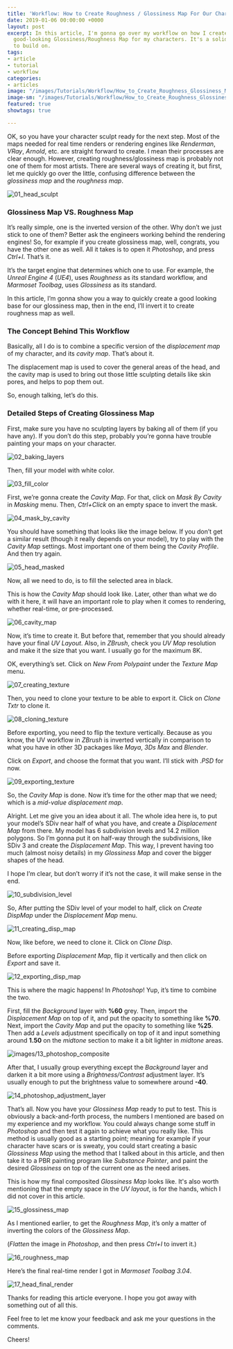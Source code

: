 ```yaml
---
title: 'Workflow: How to Create Roughness / Glossiness Map For Our Character'
date: 2019-01-06 00:00:00 +0000
layout: post
excerpt: In this article, I'm gonna go over my workflow on how I create a quick but
  good-looking Glossiness/Roughness Map for my characters. It's a solid starting point
  to build on.
tags:
- article
- tutorial
- workflow
categories:
- articles
image: "/images/Tutorials/Workflow/How_to_Create_Roughness_Glossiness_Map_for_our_Character/How_to_Create_Roughness_Glossiness_Map_for_our_Character_Header.jpg"
image-sm: "/images/Tutorials/Workflow/How_to_Create_Roughness_Glossiness_Map_for_our_Character/How_to_Create_Roughness_Glossiness_Map_for_our_Character_Header.jpg"
featured: true
showtags: true

---
```

OK, so you have your character sculpt ready for the next step. Most of the maps needed for real time renders or rendering engines like _Renderman_, _VRay_, _Arnold_, etc. are straight forward to create. I mean their processes are clear enough. However, creating roughness/glossiness map is probably not one of them for most artists. There are several ways of creating it, but first, let me quickly go over the little, confusing difference between the _glossiness map_ and the _roughness map_.

<img src="/images/Tutorials/Workflow/How_to_Create_Roughness_Glossiness_Map_for_our_Character/01_head_sculpt.jpg" alt="01_head_sculpt" class="responsive">

### Glossiness Map VS. Roughness Map

It’s really simple, one is the inverted version of the other. Why don’t we just stick to one of them? Better ask the engineers working behind the rendering engines! So, for example if you create glossiness map, well, congrats, you have the other one as well. All it takes is to open it _Photoshop_, and press _Ctrl+I_. That’s it.

It’s the target engine that determines which one to use. For example, the _Unreal Engine 4_ (_UE4_), uses _Roughness_ as its standard workflow, and _Marmoset Toolbag_, uses _Glossiness_ as its standard.

In this article, I’m gonna show you a way to quickly create a good looking base for our glossiness map, then in the end, I’ll invert it to create roughness map as well.

### The Concept Behind This Workflow

Basically, all I do is to combine a specific version of the _displacement map_ of my character, and its _cavity map_. That’s about it.

The displacement map is used to cover the general areas of the head, and the cavity map is used to bring out those little sculpting details like skin pores, and helps to pop them out.

So, enough talking, let’s do this.

### Detailed Steps of Creating Glossiness Map

First, make sure you have no sculpting layers by baking all of them (if you have any). If you don’t do this step, probably you’re gonna have trouble painting your maps on your character.

<img src="/images/Tutorials/Workflow/How_to_Create_Roughness_Glossiness_Map_for_our_Character/02_baking_layers.jpg" alt="02_baking_layers" class="narrowResponsive">

Then, fill your model with white color.

<img src="/images/Tutorials/Workflow/How_to_Create_Roughness_Glossiness_Map_for_our_Character/03_fill_color.jpg" alt="03_fill_color" class="narrowResponsive">

First, we’re gonna create the _Cavity Map_. For that, click on _Mask By Cavity_ in _Masking_ menu. Then, _Ctrl+Click_ on an empty space to invert the mask.

<img src="/images/Tutorials/Workflow/How_to_Create_Roughness_Glossiness_Map_for_our_Character/04_mask_by_cavity.jpg" alt="04_mask_by_cavity" class="narrowResponsive">

You should have something that looks like the image below. If you don’t get a similar result (though it really depends on your model), try to play with the _Cavity Map_ settings. Most important one of them being the _Cavity Profile_. And then try again.

<img src="/images/Tutorials/Workflow/How_to_Create_Roughness_Glossiness_Map_for_our_Character/05_head_masked.jpg" alt="05_head_masked" class="narrowResponsive">

Now, all we need to do, is to fill the selected area in black.

This is how the _Cavity Map_ should look like. Later, other than what we do with it here, it will have an important role to play when it comes to rendering, whether real-time, or pre-processed.

<img src="/images/Tutorials/Workflow/How_to_Create_Roughness_Glossiness_Map_for_our_Character/06_cavity_map.jpg" alt="06_cavity_map" class="narrowResponsive">

Now, it’s time to create it. But before that, remember that you should already have your final _UV Layout_. Also, in _ZBrush_, check you _UV Map_ resolution and make it the size that you want. I usually go for the maximum 8K.

OK, everything’s set. Click on _New From Polypaint_ under the _Texture Map_ menu.

<img src="/images/Tutorials/Workflow/How_to_Create_Roughness_Glossiness_Map_for_our_Character/07_creating_texture.jpg" alt="07_creating_texture" class="narrowResponsive">

Then, you need to clone your texture to be able to export it. Click on _Clone Txtr_ to clone it.

<img src="/images/Tutorials/Workflow/How_to_Create_Roughness_Glossiness_Map_for_our_Character/08_cloning_texture.jpg" alt="08_cloning_texture" class="narrowResponsive">

Before exporting, you need to flip the texture vertically. Because as you know, the UV workflow in _ZBrush_ is inverted vertically in comparison to what you have in other 3D packages like _Maya_, _3Ds Max_ and _Blender_.

Click on _Export_, and choose the format that you want. I’ll stick with ._PSD_ for now.

<img src="/images/Tutorials/Workflow/How_to_Create_Roughness_Glossiness_Map_for_our_Character/09_exporting_texture.jpg" alt="09_exporting_texture" class="narrowResponsive">

So, the _Cavity Map_ is done. Now it’s time for the other map that we need; which is a _mid-value displacement map_.

Alright. Let me give you an idea about it all. The whole idea here is, to put your model’s SDiv near half of what you have, and create a _Displacement Map_ from there. My model has 6 subdivision levels and 14.2 million polygons. So I’m gonna put it on half-way through the subdivisions, like SDiv 3 and create the _Displacement Map_. This way, I prevent having too much (almost noisy details) in my _Glossiness Map_ and cover the bigger shapes of the head.

I hope I’m clear, but don’t worry if it’s not the case, it will make sense in the end.

<img src="/images/Tutorials/Workflow/How_to_Create_Roughness_Glossiness_Map_for_our_Character/10_subdivision_level.jpg" alt="10_subdivision_level" class="narrowResponsive">

So, After putting the SDiv level of your model to half, click on _Create DispMap_ under the _Displacement Map_ menu.

<img src="/images/Tutorials/Workflow/How_to_Create_Roughness_Glossiness_Map_for_our_Character/11_creating_disp_map.jpg" alt="11_creating_disp_map" class="narrowResponsive">

Now, like before, we need to clone it. Click on _Clone Disp_.

Before exporting _Displacement Map_, flip it vertically and then click on _Export_ and save it.

<img src="/images/Tutorials/Workflow/How_to_Create_Roughness_Glossiness_Map_for_our_Character/12_exporting_disp_map.jpg" alt="12_exporting_disp_map" class="narrowResponsive">

This is where the magic happens! In _Photoshop_! Yup, it’s time to combine the two.

First, fill the _Background_ layer with **%60** grey. Then, import the _Displacement Map_ on top of it, and put the opacity to something like **%70**. Next, import the _Cavity Map_ and put the opacity to something like **%25**. Then add a _Levels_ adjustment specifically on top of it and input something around **1.50** on the _midtone_ section to make it a bit lighter in _midtone_ areas.

<img src="/images/Tutorials/Workflow/How_to_Create_Roughness_Glossiness_Map_for_our_Character/13_photoshop_composite.jpg" alt="images/13_photoshop_composite" class="responsive">

After that, I usually group everything except the _Background_ layer and darken it a bit more using a _Brightness/Contrast_ adjustment layer. It’s usually enough to put the brightness value to somewhere around **-40**.

<img src="/images/Tutorials/Workflow/How_to_Create_Roughness_Glossiness_Map_for_our_Character/14_photoshop_adjustment_layer.jpg" alt="14_photoshop_adjustment_layer" class="responsive">

That’s all. Now you have your _Glossiness Map_ ready to put to test. This is obviously a back-and-forth process, the numbers I mentioned are based on my experience and my workflow. You could always change some stuff in _Photoshop_ and then test it again to achieve what you really like. This method is usually good as a starting point; meaning for example if your character have scars or is sweaty, you could start creating a basic _Glossiness Map_ using the method that I talked about in this article, and then take it to a PBR painting program like _Substance Painter_, and paint the desired _Glossiness_ on top of the current one as the need arises.

This is how my final composited _Glossiness Map_ looks like. It's also worth mentioning that the empty space in the _UV layout_, is for the hands, which I did not cover in this article.

<img src="/images/Tutorials/Workflow/How_to_Create_Roughness_Glossiness_Map_for_our_Character/15_glossiness_map.jpg" alt="15_glossiness_map" class="narrowResponsive">

As I mentioned earlier, to get the _Roughness Map_, it’s only a matter of inverting the colors of the _Glossiness Map_.

(_Flatten_ the image in _Photoshop_, and then press _Ctrl+I_ to invert it.)

<img src="/images/Tutorials/Workflow/How_to_Create_Roughness_Glossiness_Map_for_our_Character/16_roughness_map.jpg" alt="16_roughness_map" class="narrowResponsive">

Here’s the final real-time render I got in _Marmoset Toolbag 3.04_.

<img src="/images/Tutorials/Workflow/How_to_Create_Roughness_Glossiness_Map_for_our_Character/17_head_final_render.jpg" alt="17_head_final_render" class="responsive">

Thanks for reading this article everyone. I hope you got away with something out of all this.

Feel free to let me know your feedback and ask me your questions in the comments.

Cheers!